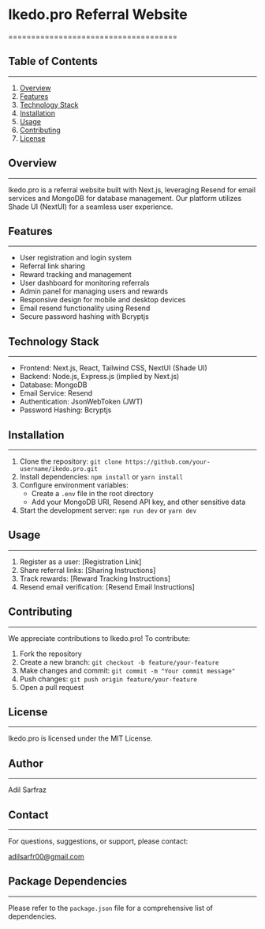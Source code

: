 # Ikedo.pro Referral Website
=====================================


## Table of Contents
-----------------

1. [Overview](#overview)
2. [Features](#features)
3. [Technology Stack](#technology-stack)
4. [Installation](#installation)
5. [Usage](#usage)
6. [Contributing](#contributing)
7. [License](#license)


## Overview
------------


Ikedo.pro is a referral website built with Next.js, leveraging Resend for email services and MongoDB for database management. Our platform utilizes Shade UI (NextUI) for a seamless user experience.


## Features
------------


* User registration and login system
* Referral link sharing
* Reward tracking and management
* User dashboard for monitoring referrals
* Admin panel for managing users and rewards
* Responsive design for mobile and desktop devices
* Email resend functionality using Resend
* Secure password hashing with Bcryptjs


## Technology Stack
-------------------


* Frontend: Next.js, React, Tailwind CSS, NextUI (Shade UI)
* Backend: Node.js, Express.js (implied by Next.js)
* Database: MongoDB
* Email Service: Resend
* Authentication: JsonWebToken (JWT)
* Password Hashing: Bcryptjs


## Installation
---------------


1. Clone the repository: `git clone https://github.com/your-username/ikedo.pro.git`
2. Install dependencies: `npm install` or `yarn install`
3. Configure environment variables:
    * Create a `.env` file in the root directory
    * Add your MongoDB URI, Resend API key, and other sensitive data
4. Start the development server: `npm run dev` or `yarn dev`


## Usage
--------


1. Register as a user: [Registration Link]
2. Share referral links: [Sharing Instructions]
3. Track rewards: [Reward Tracking Instructions]
4. Resend email verification: [Resend Email Instructions]


## Contributing
---------------


We appreciate contributions to Ikedo.pro! To contribute:


1. Fork the repository
2. Create a new branch: `git checkout -b feature/your-feature`
3. Make changes and commit: `git commit -m "Your commit message"`
4. Push changes: `git push origin feature/your-feature`
5. Open a pull request


## License
--------


Ikedo.pro is licensed under the MIT License.


## Author
------------


Adil Sarfraz


## Contact
------------


For questions, suggestions, or support, please contact:


<a href="mailto:adilsarfr00@gmail.com">adilsarfr00@gmail.com</a>


## Package Dependencies
-----------------------


Please refer to the `package.json` file for a comprehensive list of dependencies.